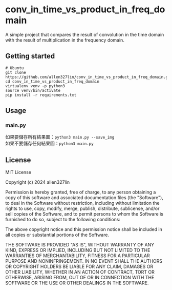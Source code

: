 # conv_in_time_vs_product_in_freq_domain
A simple project that compares the result of 
convolution in the time domain with 
the result of multiplication in the frequency domain. 

## Getting started
```
# Ubuntu
git clone https://github.com/allen327lin/conv_in_time_vs_product_in_freq_domain.git
cd conv_in_time_vs_product_in_freq_domain
virtualenv venv -p python3
source venv/bin/activate
pip install -r requirements.txt
```

## Usage
### main.py
如果要儲存所有結果圖：`python3 main.py --save_img` \
如果不要儲存任何結果圖：`python3 main.py`

## License
MIT License

Copyright (c) 2024 allen327lin

Permission is hereby granted, free of charge, to any person obtaining a copy
of this software and associated documentation files (the "Software"), to deal
in the Software without restriction, including without limitation the rights
to use, copy, modify, merge, publish, distribute, sublicense, and/or sell
copies of the Software, and to permit persons to whom the Software is
furnished to do so, subject to the following conditions:

The above copyright notice and this permission notice shall be included in all
copies or substantial portions of the Software.

THE SOFTWARE IS PROVIDED "AS IS", WITHOUT WARRANTY OF ANY KIND, EXPRESS OR
IMPLIED, INCLUDING BUT NOT LIMITED TO THE WARRANTIES OF MERCHANTABILITY,
FITNESS FOR A PARTICULAR PURPOSE AND NONINFRINGEMENT. IN NO EVENT SHALL THE
AUTHORS OR COPYRIGHT HOLDERS BE LIABLE FOR ANY CLAIM, DAMAGES OR OTHER
LIABILITY, WHETHER IN AN ACTION OF CONTRACT, TORT OR OTHERWISE, ARISING FROM,
OUT OF OR IN CONNECTION WITH THE SOFTWARE OR THE USE OR OTHER DEALINGS IN THE
SOFTWARE.
